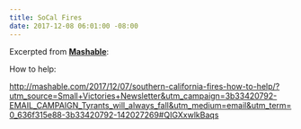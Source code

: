 ```yaml
---
title: SoCal Fires
date: 2017-12-08 06:01:00 -08:00
---
```


Excerpted from [**Mashable**](http://mashable.com/):

How to help:

http://mashable.com/2017/12/07/southern-california-fires-how-to-help/?utm_source=Small+Victories+Newsletter&utm_campaign=3b33420792-EMAIL_CAMPAIGN_Tyrants_will_always_fall&utm_medium=email&utm_term=0_636f315e88-3b33420792-142027269#QIGXxwlkBaqs